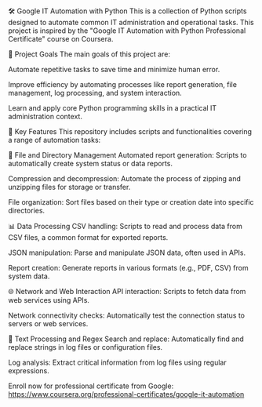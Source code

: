 🛠️ Google IT Automation with Python
This is a collection of Python scripts designed to automate common IT administration and operational tasks. This project is inspired by the "Google IT Automation with Python Professional Certificate" course on Coursera.

🎯 Project Goals
The main goals of this project are:

Automate repetitive tasks to save time and minimize human error.

Improve efficiency by automating processes like report generation, file management, log processing, and system interaction.

Learn and apply core Python programming skills in a practical IT administration context.

🚀 Key Features
This repository includes scripts and functionalities covering a range of automation tasks:

📁 File and Directory Management
Automated report generation: Scripts to automatically create system status or data reports.

Compression and decompression: Automate the process of zipping and unzipping files for storage or transfer.

File organization: Sort files based on their type or creation date into specific directories.

📊 Data Processing
CSV handling: Scripts to read and process data from CSV files, a common format for exported reports.

JSON manipulation: Parse and manipulate JSON data, often used in APIs.

Report creation: Generate reports in various formats (e.g., PDF, CSV) from system data.

🌐 Network and Web Interaction
API interaction: Scripts to fetch data from web services using APIs.

Network connectivity checks: Automatically test the connection status to servers or web services.

📝 Text Processing and Regex
Search and replace: Automatically find and replace strings in log files or configuration files.

Log analysis: Extract critical information from log files using regular expressions.

Enroll now for professional certificate from Google: https://www.coursera.org/professional-certificates/google-it-automation
